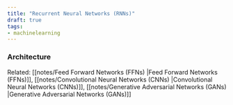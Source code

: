 ```yaml
---
title: "Recurrent Neural Networks (RNNs)"
draft: true
tags:
- machinelearning
---
```


### Architecture

Related: [[notes/Feed Forward Networks (FFNs) |Feed Forward Networks (FFNs)]], [[notes/Convolutional Neural Networks (CNNs) |Convolutional Neural Networks (CNNs)]], [[notes/Generative Adversarial Networks (GANs) |Generative Adversarial Networks (GANs)]] 




